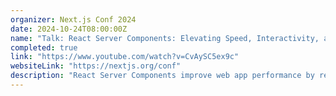```yaml
---
organizer: Next.js Conf 2024
date: 2024-10-24T08:00:00Z
name: "Talk: React Server Components: Elevating Speed, Interactivity, and User Experience"
completed: true
link: "https://www.youtube.com/watch?v=CvAySC5ex9c"
websiteLink: "https://nextjs.org/conf"
description: "React Server Components improve web app performance by rendering components on the server and streaming them to the client in real time. This session will demonstrate their benefits, including increased speed and responsiveness, through real-world examples. You'll learn to use asynchronous components and modern React features to optimize load times and enhance user experience."
---
```

